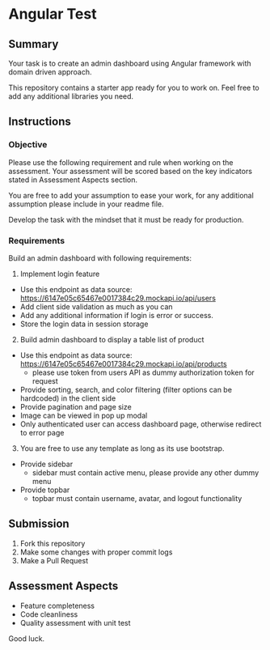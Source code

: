 # Angular Test
## Summary

Your task is to create an admin dashboard using Angular framework with domain driven approach.

This repository contains a starter app ready for you to work on. Feel free to add any additional libraries you need.

## Instructions

### Objective

Please use the following requirement and rule when working on the assessment. Your assessment will be scored based on the key indicators stated in Assessment Aspects section.

You are free to add your assumption to ease your work, for any additional assumption please include in your readme file.

Develop the task with the mindset that it must be ready for production.


### Requirements
Build an admin dashboard with following requirements:

1. Implement login feature
  * Use this endpoint as data source: https://6147e05c65467e0017384c29.mockapi.io/api/users
  * Add client side validation as much as you can
  * Add any additional information if login is error or success.
  * Store the login data in session storage
2. Build admin dashboard to display a table list of product
  * Use this endpoint as data source: https://6147e05c65467e0017384c29.mockapi.io/api/products
    * please use token from users API as dummy authorization token for request
  * Provide sorting, search, and color filtering (filter options can be hardcoded) in the client side
  * Provide pagination and page size
  * Image can be viewed in pop up modal
  * Only authenticated user can access dashboard page, otherwise redirect to error page
3. You are free to use any template as long as its use bootstrap.
  * Provide sidebar
    * sidebar must contain active menu, please provide any other dummy menu
  * Provide topbar
    * topbar must contain username, avatar, and logout functionality

## Submission

1. Fork this repository
2. Make some changes with proper commit logs
3. Make a Pull Request

## Assessment Aspects

* Feature completeness
* Code cleanliness
* Quality assessment with unit test

Good luck.

